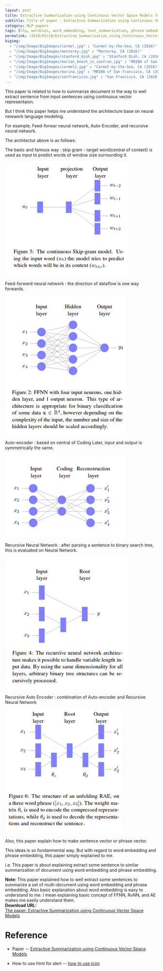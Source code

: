 ```yaml
---
layout: post
title: Extractive Summarization using Continuous Vector Space Models for Text summarization
subtitle: Title of paper - Extractive Summarization using Continuous Vector Space Models
category: NLP papers
tags: [nlp, word2vec, word_embedding, text_summarization, phrase embedding]
permalink: /2018/03/18/Extractive_Summarization_using_Continuous_Vector_Space_Models/
bigimg: 
  - "/img/Image/BigImages/carmel.jpg" : "Carmel-by-the-Sea, CA (2016)"
  - "/img/Image/BigImages/monterey.jpg" : "Monterey, CA (2016)"
  - "/img/Image/BigImages/stanford_dish.jpg" : "Stanford Dish, CA (2016)"
  - "/img/Image/BigImages/marian_beach_in_sanfran.jpg" : "MRINA of San Francisco, CA (2016)"
  - "/img/Image/BigImages/carmel2.jpg" : "Carmel-by-the-Sea, CA (2016)"
  - "/img/Image/BigImages/marina.jpg" : "MRINA of San Francisco, CA (2016)"
  - "/img/Image/BigImages/sanfrancisco.jpg" : "San Francisco, CA (2016)"
---
```


This paper is related to how to summarize document in the way to well extract sentence from input sentences using continuous vector representaion.

But I think this paper helps me understand the architecture base on neural newwork language modeling.  

For example, Feed-forwar neural network, Auto-Encoder, and recursive neural network. 

The architectur above is as follows: 

The basic and famous way : skip gram - target word(central of context) is used as input to predict words of window size surrounding it. 


![](/img/Image/NaturalLanguageProcessing/NLPLabs/Paper_Investigation/Summarization/2018-03-09-Centroid-based_Text_Summarization_through_Compositionality_of_Word_Embeddings/2018-03-18-Extractive_Summarization_using_Continuous_Vector_Space_Models/Skip_gram.png)

Feed-forward neural network : the direction of dataflow is one way forwards.

![](/img/Image/NaturalLanguageProcessing/NLPLabs/Paper_Investigation/Summarization/2018-03-09-Centroid-based_Text_Summarization_through_Compositionality_of_Word_Embeddings/2018-03-18-Extractive_Summarization_using_Continuous_Vector_Space_Models/FFNN.png)


Auto-encoder : based on central of Coding Later, input and output is symmetrically the same. 

![](/img/Image/NaturalLanguageProcessing/NLPLabs/Paper_Investigation/Summarization/2018-03-09-Centroid-based_Text_Summarization_through_Compositionality_of_Word_Embeddings/2018-03-18-Extractive_Summarization_using_Continuous_Vector_Space_Models/Auto_Encoder.png)

Recursive Neural Network : after parsing a sentence to binary search tree, this is evaluated on Neural Network.

![](/img/Image/NaturalLanguageProcessing/NLPLabs/Paper_Investigation/Summarization/2018-03-09-Centroid-based_Text_Summarization_through_Compositionality_of_Word_Embeddings/2018-03-18-Extractive_Summarization_using_Continuous_Vector_Space_Models/RecursiveNN.png)

Recursive Auto Encoder : combination of Auto-encoder and Recursive Neural Network

![](/img/Image/NaturalLanguageProcessing/NLPLabs/Paper_Investigation/Summarization/2018-03-09-Centroid-based_Text_Summarization_through_Compositionality_of_Word_Embeddings/2018-03-18-Extractive_Summarization_using_Continuous_Vector_Space_Models/Unfolding_Recursive_Auto_encoder.png)

Also, this paper explain how to make sentence vector or phrase vector. 

This ideas is so fundanmental way. But with regard to word embedding and phrase embedding, this paper simply explained to me. 

i.e. This paper is about explaining extract some sentence to similar summarization of document using word embedding and phrase embedding.


<div class="alert alert-info" role="alert"><i class="fa fa-info-circle"></i> <b>Note: </b>
This paper explained how to well extract some sentences to summarize a set of multi-document using word embedding and phrase embedding.
Also basic explanation about word embedding is easy to understand to me. I mean explaining basic concept of FFNN, RvNN, and AE makes me easily understand them.  
</div>
  
  
<div class="alert alert-success" role="alert"><i class="fa fa-paperclip fa-lg"></i> <b>Download URL: </b><br>
  <a href="http://www.aclweb.org/anthology/W14-1504">The paper: Extractive Summarization using Continuous Vector Space Models</a>
</div>

# Reference 

 - Paper 
 -- [Extractive Summarization using Continuous Vector Space Models](http://www.aclweb.org/anthology/W14-1504)
 
 - How to use html for alert
 -- [how to use icon](http://idratherbewriting.com/documentation-theme-jekyll/mydoc_icons.html)
 
